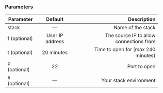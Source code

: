 

### Parameters


|		Parameter 		   |	Default		|   Description    |
|--------------------------|:--------------:| ----------------:|
|stack 					   |		—		|Name of the stack|
|f (optional)	   | 	User IP address		| The source IP to allow connections from|
|t (optional)	 	   |	20 minutes	| Time to open for (max 240 minutes) |
|p (optional)	 	   |	22	| Port to open |
|e (optional)	 	   |	—	| Your stack environment |

